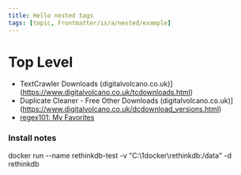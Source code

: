 ```yaml
---
title: Hello nested tags
tags: [topic, Frontmatter/is/a/nested/example]
---
```


# Top Level
- TextCrawler Downloads (digitalvolcano.co.uk)](https://www.digitalvolcano.co.uk/tcdownloads.html)
- Duplicate Cleaner - Free Other Downloads (digitalvolcano.co.uk)](https://www.digitalvolcano.co.uk/dcdownload_versions.html)
- [regex101: My Favorites](https://regex101.com/account/favorites)

### Install notes
docker run --name rethinkdb-test -v "C:\1docker\rethinkdb:/data" -d rethinkdb
